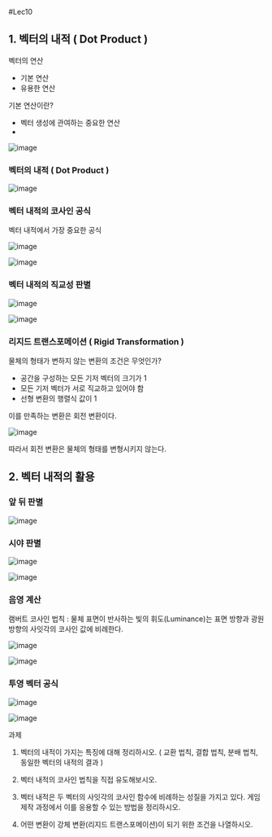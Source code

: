 #Lec10

## 1. 벡터의 내적 ( Dot Product )

벡터의 연산

- 기본 연산
- 유용한 연산

기본 연산이란?

- 벡터 생성에 관여하는 중요한 연산
- 
![image](https://user-images.githubusercontent.com/22423285/141192724-8938f663-59b5-415f-a526-36569a718549.png)

### 벡터의 내적 ( Dot Product )

![image](https://user-images.githubusercontent.com/22423285/141192848-1f6e2562-5cb2-4be6-b3d2-3fb5e3105f52.png)

### 벡터 내적의 코사인 공식

벡터 내적에서 가장 중요한 공식

![image](https://user-images.githubusercontent.com/22423285/141193004-8713168a-c165-4c3e-a405-0f089af7bea2.png)

![image](https://user-images.githubusercontent.com/22423285/141193046-df0d4ea2-341f-4933-8dba-5b527b22eb6e.png)

### 벡터 내적의 직교성 판별

![image](https://user-images.githubusercontent.com/22423285/141193086-c50167e8-6c3c-420b-a2fd-d585cfd7ba10.png)

![image](https://user-images.githubusercontent.com/22423285/141193144-8ec56a4c-dea4-4484-931f-aabc11d35132.png)

### 리지드 트랜스포메이션 ( Rigid Transformation )

물체의 형태가 변하지 않는 변환의 조건은 무엇인가?

- 공간을 구성하는 모든 기저 벡터의 크기가 1
- 모든 기저 벡터가 서로 직교하고 있어야 함
- 선형 변환의 행렬식 값이 1

이를 만족하는 변환은 회전 변환이다. 

![image](https://user-images.githubusercontent.com/22423285/141193172-8b4c2625-bf5c-4f32-b617-bae1b5814167.png)

따라서 회전 변환은 물체의 형태를 변형시키지 않는다. 

## 2. 벡터 내적의 활용

### 앞 뒤 판별

![image](https://user-images.githubusercontent.com/22423285/141193228-5bcf7db4-e2c5-4790-92ab-1169a88a9cd7.png) 

### 시야 판별

![image](https://user-images.githubusercontent.com/22423285/141193287-addfe0cb-2040-4de8-b628-cd0b522198a7.png)

![image](https://user-images.githubusercontent.com/22423285/141193319-675ee01a-0075-42db-8c19-813021188940.png)

### 음영 계산

램버트 코사인 법칙 : 물체 표면이 반사하는 빛의 휘도(Luminance)는 표면 방향과 광원 방향의 사잇각의 코사인 값에 비례한다.

![image](https://user-images.githubusercontent.com/22423285/141193349-47272f08-4a17-4629-ac12-e4c3cac39d31.png)

![image](https://user-images.githubusercontent.com/22423285/141193370-d871e738-d836-47eb-a531-e5cb545e470a.png)

### 투영 벡터 공식
![image](https://user-images.githubusercontent.com/22423285/141193436-691ccf97-79db-4c15-b215-72cc0e16027a.png)

![image](https://user-images.githubusercontent.com/22423285/141193459-ee450708-1b4c-4abe-880b-85cfb35622bf.png)


과제

1. 벡터의 내적이 가지는 특징에 대해 정리하시오.
( 교환 법칙, 결합 법칙, 분배 법칙, 동일한 벡터의 내적의 결과 )

2. 벡터 내적의 코사인 법칙을 직접 유도해보시오.

3. 벡터 내적은 두 벡터의 사잇각의 코사인 함수에 비례하는 성질을 가지고 있다. 게임 제작 과정에서 이를 응용할 수 있는 방법을 정리하시오.

4. 어떤 변환이 강체 변환(리지드 트랜스포메이션)이 되기 위한 조건을 나열하시오.
